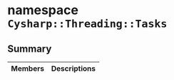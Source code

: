 # namespace `Cysharp::Threading::Tasks` 

## Summary

 Members                                | Descriptions                                
----------------------------------------|---------------------------------------------

